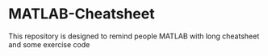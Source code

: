 # MATLAB-Cheatsheet
This repository is designed to remind people MATLAB with long cheatsheet and some exercise code
